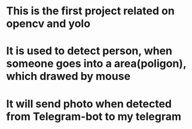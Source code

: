 # This is the first project related on opencv and yolo
# It is used to detect person, when someone goes into a area(poligon), which drawed by mouse
# It will send photo when detected from Telegram-bot to my telegram
